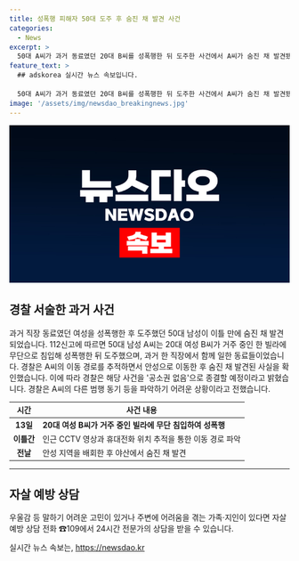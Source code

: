 ```yaml
---
title: 성폭행 피해자 50대 도주 후 숨진 채 발견 사건
categories:
  - News
excerpt: >
  50대 A씨가 과거 동료였던 20대 B씨를 성폭행한 뒤 도주한 사건에서 A씨가 숨진 채 발견됐다. A씨는 B씨가 살던 집에 침입하고 성폭행한 후 경찰 추격을 피해 안성으로 도주했다. 경찰은 A씨의 이동 경로를 추적하다가 야산에서 그를 발견했으며, A씨가 극단적 선택을 한 것으로 추정된다. A씨의 사망으로 강간 혐의는 종결되었지만, 동기 등은 파악이 어렵다고 전했다. (150자)
feature_text: >
  ## adskorea 실시간 뉴스 속보입니다.

  50대 A씨가 과거 동료였던 20대 B씨를 성폭행한 뒤 도주한 사건에서 A씨가 숨진 채 발견됐다. A씨는 B씨가 살던 집에 침입하고 성폭행한 후 경찰 추격을 피해 안성으로 도주했다. 경찰은 A씨의 이동 경로를 추적하다가 야산에서 그를 발견했으며, A씨가 극단적 선택을 한 것으로 추정된다. A씨의 사망으로 강간 혐의는 종결되었지만, 동기 등은 파악이 어렵다고 전했다. (150자)
image: '/assets/img/newsdao_breakingnews.jpg'
---
```


<p><img src="/assets/img/newsdao_breakingnews.jpg" alt="adskorea 속보" /></p>

<h2 data-ke-size="size26">경찰 서술한 과거 사건</h2>

<p data-ke-size="size16">과거 직장 동료였던 여성을 성폭행한 후 도주했던 50대 남성이 이틀 만에 숨진 채 발견되었습니다. 112신고에 따르면 50대 남성 A씨는 20대 여성 B씨가 거주 중인 한 빌라에 무단으로 침입해 성폭행한 뒤 도주했으며, 과거 한 직장에서 함께 일한 동료들이었습니다. 경찰은 A씨의 이동 경로를 추적하면서 안성으로 이동한 후 숨진 채 발견된 사실을 확인했습니다. 이에 따라 경찰은 해당 사건을 '공소권 없음'으로 종결할 예정이라고 밝혔습니다. 경찰은 A씨의 다른 범행 동기 등을 파악하기 어려운 상황이라고 전했습니다.</p>

<table>
<thead>
<tr>
<th style="text-align: center; height: 17px;"><b>시간</th>
<th style="text-align: center; height: 17px;"><b>사건 내용</th>
</tr>
</thead>
<tbody>
<tr>
<td style="text-align: center; height: 17px;"><b>13일</td>
<td><b>20대 여성 B씨가 거주 중인 빌라에 무단 침입하여 성폭행</td>
</tr>
<tr>
<td style="text-align: center; height: 17px;"><b>이틀간</td>
<td>인근 CCTV 영상과 휴대전화 위치 추적을 통한 이동 경로 파악</td>
</tr>
<tr>
<td style="text-align: center; height: 17px;"><b>전날</td>
<td>안성 지역을 배회한 후 야산에서 숨진 채 발견</td>
</tr>
</tbody>
</table>

<hr>

<h2 data-ke-size="size26">자살 예방 상담</h2>

<p data-ke-size="size16">우울감 등 말하기 어려운 고민이 있거나 주변에 어려움을 겪는 가족·지인이 있다면 자살 예방 상담 전화 ☎109에서 24시간 전문가의 상담을 받을 수 있습니다.</p>
실시간 뉴스 속보는, <a href="https://newsdao.kr" rel="dofollow">https://newsdao.kr</a>


